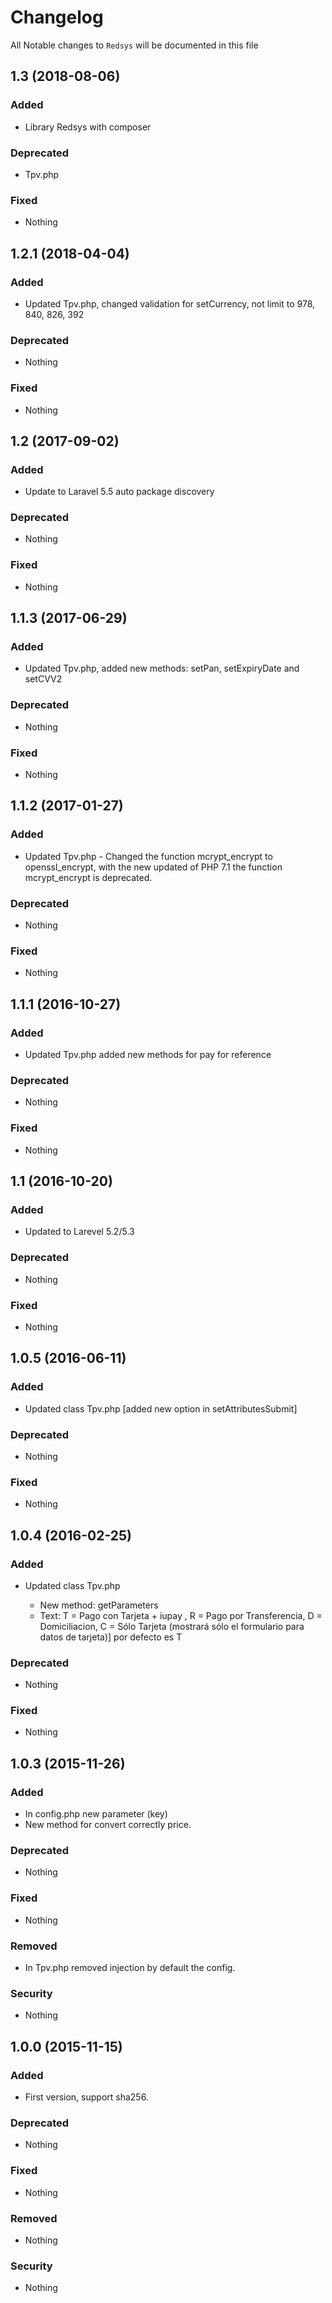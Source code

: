 # Changelog

All Notable changes to `Redsys` will be documented in this file

## 1.3 (2018-08-06)

### Added
- Library Redsys with composer

### Deprecated
- Tpv.php

### Fixed
- Nothing

## 1.2.1 (2018-04-04)

### Added
- Updated Tpv.php, changed validation for setCurrency, not limit to 978, 840, 826, 392

### Deprecated
- Nothing

### Fixed
- Nothing

## 1.2 (2017-09-02)

### Added
- Update to Laravel 5.5 auto package discovery

### Deprecated
- Nothing

### Fixed
- Nothing

## 1.1.3 (2017-06-29)

### Added
- Updated Tpv.php, added new methods: setPan, setExpiryDate and setCVV2

### Deprecated
- Nothing

### Fixed
- Nothing

## 1.1.2 (2017-01-27)

### Added
- Updated Tpv.php - Changed the function mcrypt_encrypt to openssl_encrypt, with the new updated of PHP 7.1 the function mcrypt_encrypt is deprecated.

### Deprecated
- Nothing

### Fixed
- Nothing

## 1.1.1 (2016-10-27)

### Added
- Updated Tpv.php added new methods for pay for reference

### Deprecated
- Nothing

### Fixed
- Nothing

## 1.1 (2016-10-20)

### Added
- Updated to Larevel 5.2/5.3

### Deprecated
- Nothing

### Fixed
- Nothing

## 1.0.5 (2016-06-11)

### Added
- Updated class Tpv.php [added new option in setAttributesSubmit]

### Deprecated
- Nothing

### Fixed
- Nothing

## 1.0.4 (2016-02-25)

### Added
- Updated class Tpv.php

	- New method: getParameters
	- Text: T = Pago con Tarjeta + iupay , R = Pago por Transferencia, D = Domiciliacion, C = Sólo Tarjeta (mostrará sólo el formulario para datos de tarjeta)] por defecto es T

### Deprecated
- Nothing

### Fixed
- Nothing

## 1.0.3 (2015-11-26)

### Added
- In config.php new parameter (key)
- New method for convert correctly price.

### Deprecated
- Nothing

### Fixed
- Nothing

### Removed
- In Tpv.php removed injection by default the config.

### Security
- Nothing

## 1.0.0 (2015-11-15)

### Added
- First version, support sha256.

### Deprecated
- Nothing

### Fixed
- Nothing

### Removed
- Nothing

### Security
- Nothing
